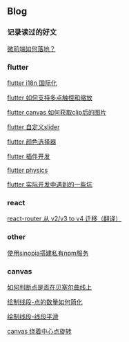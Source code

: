 ## Blog

### 记录读过的好文

[微前端如何落地？](https://mp.weixin.qq.com/s/I2Y4N0hwugNV2d6Zk6AdMg)

### flutter

[flutter i18n 国际化](https://github.com/jindada/blog/issues/12)

[flutter 如何支持多点触控和缩放](https://github.com/jindada/blog/issues/10)

[flutter canvas 如何获取clip后的图片](https://github.com/jindada/blog/issues/15)

[flutter 自定义slider]()

[flutter 颜色选择器]()

[flutter 插件开发]()

[flutter physics](https://github.com/jindada/blog/issues/13)

[flutter 实际开发中遇到的一些坑](https://github.com/jindada/blog/issues/14)

### react

[react-router 从 v2/v3 to v4 迁移（翻译）](https://github.com/jindada/blog/issues/6)

### other

[使用sinopia搭建私有npm服务](https://github.com/jindada/blog/issues/1)

### canvas

[如何判断点是否在贝塞尔曲线上]()

[绘制线段-点的数量如何简化]()

[绘制线段-线段平滑]()

[canvas 绕着中心点旋转]()

